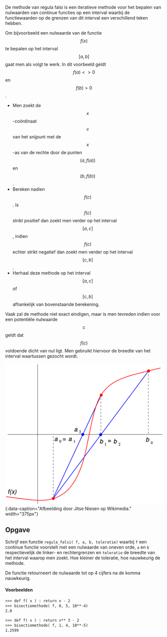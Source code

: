 De methode van regula falsi is een iteratieve methode voor het bepalen van nulwaarden van continue functies op een interval waarbij de functiewaarden op de grenzen van dit interval een verschillend teken hebben.

Om bijvoorbeeld een nulwaarde van de functie $$f(x)$$ te bepalen op het interval $$[a,b]$$ gaat men als volgt te werk. In dit voorbeeld geldt $$f(a) <> 0$$ en $$f(b) >0$$.

- Men zoekt de $$x$$-coördinaat $$c$$ van het snijpunt met de $$x$$-as van de rechte door de punten $$(a,f(a) )$$ en $$(b, f(b))$$. 
- Bereken nadien $$f(c)$$. Is $$f(c)$$ strikt positief dan zoekt men verder op het interval $$[a,c]$$, indien $$f(c)$$ echter strikt negatief dan zoekt men verder op het interval $$[c,b]$$.
- Herhaal deze methode op het interval $$[a,c]$$ of $$[c,b]$$ afhankelijk van bovenstaande berekening.

Vaak zal de methode niet exact eindigen, maar is men tevreden indien voor een potentiële nulwaarde $$c$$ geldt dat $$f(c)$$ voldoende dicht van nul ligt. Men gebruikt hiervoor de breedte van het interval waartussen gezocht wordt.

![De methode van regula falsi](media/Regula_Falsi.png "De methode van regula falsi"){:data-caption="Afbeelding door Jitse Niesen op Wikimedia." width="375px"}

## Opgave

Schrijf een functie `regula_falsi( f, a, b, toleratie)` waarbij `f` een continue functie voorstelt met een nulwaarde van oneven orde, `a` en `b` respectievelijk de linker- en rechtergrenzen en `toleratie` de breedte van het interval waarop men zoekt. Hoe kleiner de toleratie, hoe nauwkeurig de methode.

De functie retourneert de nulwaarde tot op 4 cijfers na de komma nauwkeurig.

#### Voorbeelden
```
>>> def f( x ) : return x - 2
>>> bisectiemethode( f, 0, 5, 10**-4)
2.0
```

```
>>> def f( x ) : return x** 3 - 2
>>> bisectiemethode( f, 1, 4, 10**-5)
1.2599
```